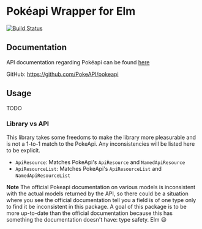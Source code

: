 # Pokéapi Wrapper for Elm

[![Build Status](https://travis-ci.org/tuxagon/elm-pokeapi.svg?branch=master)](https://travis-ci.org/tuxagon/elm-pokeapi)

## Documentation

API documentation regarding Pokéapi can be found
[here](https://pokeapi.co/docsv2/)

GitHub: https://github.com/PokeAPI/pokeapi 

## Usage

TODO

### Library vs API

This library takes some freedoms to make the library more pleasurable and is not a 1-to-1 match to the PokeApi. Any
inconsistencies will be listed here to be explicit.

* `ApiResource`: Matches PokeApi's `ApiResource` and `NamedApiResource`
* `ApiResourceList`: Matches PokeApi's `ApiResourceList` and
  `NamedApiResourceList`

**Note** The official Pokeapi documentation on various models is inconsistent
with the actual models returned by the API, so there could be a situation 
where you see the official documentation tell you a field is of one type 
only to find it be inconsistent in this package. A goal of this package is to 
be more up-to-date than the official documentation because this has something
the documentation doesn't have: type safety. Elm :smiley:
